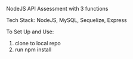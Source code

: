 NodeJS API  Assessment with 3 functions

Tech Stack: NodeJS, MySQL, Sequelize, Express

To Set Up and Use:
1. clone to local repo
2. run npm install
   
